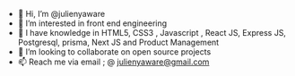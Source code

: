 - 👋 Hi, I’m @julienyaware
- 👀 I’m interested in front end engineering
- 🌱 I have knowledge in HTML5, CSS3 , Javascript , React JS, Express JS, Postgresql, prisma, Next JS  and Product Management
- 💞️ I’m looking to collaborate on open source projects
- 📫 Reach me via email ; @ julienyaware@gmail.com

<!---
julienyaware/julienyaware is a ✨ special ✨ repository because its `README.md` (this file) appears on your GitHub profile.
You can click the Preview link to take a look at your changes.
--->
